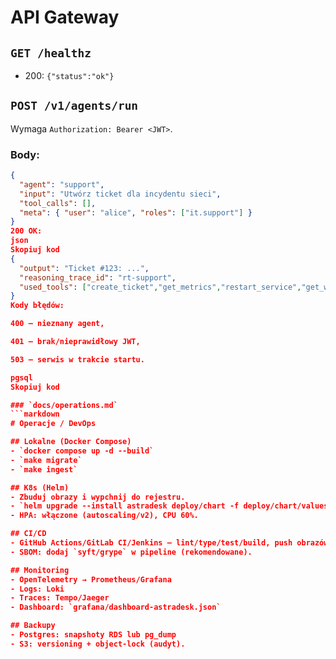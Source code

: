 # API Gateway

## `GET /healthz`
- 200: `{"status":"ok"}`

## `POST /v1/agents/run`
Wymaga `Authorization: Bearer <JWT>`.

### Body:
```json
{
  "agent": "support",
  "input": "Utwórz ticket dla incydentu sieci",
  "tool_calls": [],
  "meta": { "user": "alice", "roles": ["it.support"] }
}
200 OK:
json
Skopiuj kod
{
  "output": "Ticket #123: ...",
  "reasoning_trace_id": "rt-support",
  "used_tools": ["create_ticket","get_metrics","restart_service","get_weather"]
}
Kody błędów:

400 — nieznany agent,

401 — brak/nieprawidłowy JWT,

503 — serwis w trakcie startu.

pgsql
Skopiuj kod

### `docs/operations.md`
```markdown
# Operacje / DevOps

## Lokalne (Docker Compose)
- `docker compose up -d --build`
- `make migrate`
- `make ingest`

## K8s (Helm)
- Zbuduj obrazy i wypchnij do rejestru.
- `helm upgrade --install astradesk deploy/chart -f deploy/chart/values.yaml`
- HPA: włączone (autoscaling/v2), CPU 60%.

## CI/CD
- GitHub Actions/GitLab CI/Jenkins — lint/type/test/build, push obrazów, Helm deploy.
- SBOM: dodaj `syft/grype` w pipeline (rekomendowane).

## Monitoring
- OpenTelemetry → Prometheus/Grafana
- Logs: Loki
- Traces: Tempo/Jaeger
- Dashboard: `grafana/dashboard-astradesk.json`

## Backupy
- Postgres: snapshoty RDS lub pg_dump
- S3: versioning + object-lock (audyt).